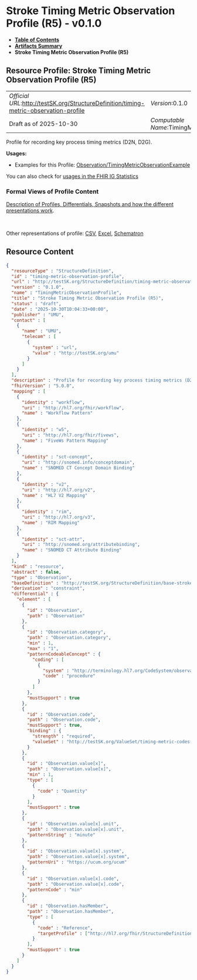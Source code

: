 # Stroke Timing Metric Observation Profile (R5) - v0.1.0

* [**Table of Contents**](toc.md)
* [**Artifacts Summary**](artifacts.md)
* **Stroke Timing Metric Observation Profile (R5)**

## Resource Profile: Stroke Timing Metric Observation Profile (R5) 

| | |
| :--- | :--- |
| *Official URL*:http://testSK.org/StructureDefinition/timing-metric-observation-profile | *Version*:0.1.0 |
| Draft as of 2025-10-30 | *Computable Name*:TimingMetricObservationProfile |

 
Profile for recording key process timing metrics (D2N, D2G). 

**Usages:**

* Examples for this Profile: [Observation/TimingMetricObservationExample](Observation-TimingMetricObservationExample.md)

You can also check for [usages in the FHIR IG Statistics](https://packages2.fhir.org/xig/SKtestIG|current/StructureDefinition/timing-metric-observation-profile)

### Formal Views of Profile Content

 [Description of Profiles, Differentials, Snapshots and how the different presentations work](http://build.fhir.org/ig/FHIR/ig-guidance/readingIgs.html#structure-definitions). 

 

Other representations of profile: [CSV](StructureDefinition-timing-metric-observation-profile.csv), [Excel](StructureDefinition-timing-metric-observation-profile.xlsx), [Schematron](StructureDefinition-timing-metric-observation-profile.sch) 



## Resource Content

```json
{
  "resourceType" : "StructureDefinition",
  "id" : "timing-metric-observation-profile",
  "url" : "http://testSK.org/StructureDefinition/timing-metric-observation-profile",
  "version" : "0.1.0",
  "name" : "TimingMetricObservationProfile",
  "title" : "Stroke Timing Metric Observation Profile (R5)",
  "status" : "draft",
  "date" : "2025-10-30T10:04:33+00:00",
  "publisher" : "UMU",
  "contact" : [
    {
      "name" : "UMU",
      "telecom" : [
        {
          "system" : "url",
          "value" : "http://testSK.org/umu"
        }
      ]
    }
  ],
  "description" : "Profile for recording key process timing metrics (D2N, D2G).",
  "fhirVersion" : "5.0.0",
  "mapping" : [
    {
      "identity" : "workflow",
      "uri" : "http://hl7.org/fhir/workflow",
      "name" : "Workflow Pattern"
    },
    {
      "identity" : "w5",
      "uri" : "http://hl7.org/fhir/fivews",
      "name" : "FiveWs Pattern Mapping"
    },
    {
      "identity" : "sct-concept",
      "uri" : "http://snomed.info/conceptdomain",
      "name" : "SNOMED CT Concept Domain Binding"
    },
    {
      "identity" : "v2",
      "uri" : "http://hl7.org/v2",
      "name" : "HL7 V2 Mapping"
    },
    {
      "identity" : "rim",
      "uri" : "http://hl7.org/v3",
      "name" : "RIM Mapping"
    },
    {
      "identity" : "sct-attr",
      "uri" : "http://snomed.org/attributebinding",
      "name" : "SNOMED CT Attribute Binding"
    }
  ],
  "kind" : "resource",
  "abstract" : false,
  "type" : "Observation",
  "baseDefinition" : "http://testSK.org/StructureDefinition/base-stroke-observation",
  "derivation" : "constraint",
  "differential" : {
    "element" : [
      {
        "id" : "Observation",
        "path" : "Observation"
      },
      {
        "id" : "Observation.category",
        "path" : "Observation.category",
        "min" : 1,
        "max" : "1",
        "patternCodeableConcept" : {
          "coding" : [
            {
              "system" : "http://terminology.hl7.org/CodeSystem/observation-category",
              "code" : "procedure"
            }
          ]
        },
        "mustSupport" : true
      },
      {
        "id" : "Observation.code",
        "path" : "Observation.code",
        "mustSupport" : true,
        "binding" : {
          "strength" : "required",
          "valueSet" : "http://testSK.org/ValueSet/timing-metric-codes-vs"
        }
      },
      {
        "id" : "Observation.value[x]",
        "path" : "Observation.value[x]",
        "min" : 1,
        "type" : [
          {
            "code" : "Quantity"
          }
        ],
        "mustSupport" : true
      },
      {
        "id" : "Observation.value[x].unit",
        "path" : "Observation.value[x].unit",
        "patternString" : "minute"
      },
      {
        "id" : "Observation.value[x].system",
        "path" : "Observation.value[x].system",
        "patternUri" : "https://ucum.org/ucum"
      },
      {
        "id" : "Observation.value[x].code",
        "path" : "Observation.value[x].code",
        "patternCode" : "min"
      },
      {
        "id" : "Observation.hasMember",
        "path" : "Observation.hasMember",
        "type" : [
          {
            "code" : "Reference",
            "targetProfile" : ["http://hl7.org/fhir/StructureDefinition/Observation"]
          }
        ],
        "mustSupport" : true
      }
    ]
  }
}

```
